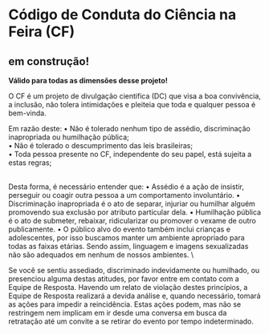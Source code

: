 # Código de Conduta do Ciência na Feira (CF)
## em construção!

**Válido para todas as dimensões desse projeto!** 
<br /> 

O CF é um projeto de divulgação cientifica (DC) que visa a boa convivência, a inclusão, não tolera intimidações e pleiteia que toda e qualquer pessoa é bem-vinda. 
<br /> 

Em razão deste:
•	Não é tolerado nenhum tipo de assédio, discriminação inapropriada ou humilhação pública; <br /> 
•	Não é tolerado o descumprimento das leis brasileiras; <br /> 
•	Toda pessoa presente no CF, independente do seu papel, está sujeita a estas regras; <br /> 
<br /> 

Desta forma, é necessário entender que:
•	Assédio é a ação de insistir, perseguir ou coagir outra pessoa a um comportamento involuntário.
•	Discriminação inapropriada é o ato de separar, injuriar ou humilhar alguém promovendo sua exclusão por atributo particular dela.
•	Humilhação pública é o ato de submeter, rebaixar, ridicularizar ou promover o vexame de outro publicamente.
•	O público alvo do evento também inclui crianças e adolescentes, por isso buscamos manter um ambiente apropriado para todas as faixas etárias. Sendo assim, linguagem e imagens sexualizadas não são adequados em nenhum de nossos ambientes.
\

Se você se sentiu assediado, discriminado indevidamente ou humilhado, ou presenciou alguma destas atitudes, por favor entre em contato com a Equipe de Resposta.
Havendo um relato de violação destes princípios, a Equipe de Resposta realizará a devida análise e, quando necessário, tomará as ações para impedir a reincidência. Estas ações podem, mas não se restringem nem implicam em ir desde uma conversa em busca da retratação até um convite a se retirar do evento por tempo indeterminado.
